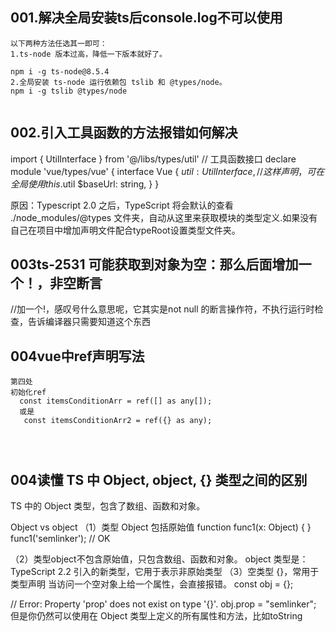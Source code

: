 

## 001.解决全局安装ts后console.log不可以使用
~~~
以下两种方法任选其一即可：
1.ts-node 版本过高，降低一下版本就好了。

npm i -g ts-node@8.5.4
2.全局安装 ts-node 运行依赖包 tslib 和 @types/node。
npm i -g tslib @types/node


~~~

## 002.引入工具函数的方法报错如何解决
import { UtilInterface } from '@/libs/types/util' // 工具函数接口
declare module 'vue/types/vue' { interface Vue { $util: UtilInterface, //这样声明，可在全局使用this.$util $baseUrl: string, } }

原因：Typescript 2.0 之后，TypeScript 将会默认的查看 ./node_modules/@types 文件夹，自动从这里来获取模块的类型定义.如果没有自己在项目中增加声明文件配合typeRoot设置类型文件夹。


## 003ts-2531 可能获取到对象为空：那么后面增加一个！，非空断言
//加一个!，感叹号什么意思呢，它其实是not null 的断言操作符，不执行运行时检查，告诉编译器只需要知道这个东西

## 004vue中ref声明写法
~~~
第四处
初始化ref
  const itemsConditionArr = ref([] as any[]);
  或是
   const itemsConditionArr2 = ref({} as any);
   



~~~


## 004读懂 TS 中 Object, object, {} 类型之间的区别
TS 中的 Object 类型，包含了数组、函数和对象。

Object vs object
（1）类型 Object 包括原始值
function func1(x: Object) { }
func1('semlinker'); // OK

（2）类型object不包含原始值，只包含数组、函数和对象。
object 类型是：TypeScript 2.2 引入的新类型，它用于表示非原始类型
（3）空类型 {}，常用于类型声明
当访问一个空对象上给一个属性，会直接报错。
const obj = {};


// Error: Property 'prop' does not exist on type '{}'.
obj.prop = "semlinker";
但是你仍然可以使用在 Object 类型上定义的所有属性和方法，比如toString
